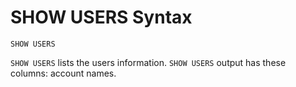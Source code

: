 # SHOW USERS Syntax

```ngql
SHOW USERS
```

`SHOW USERS` lists the users information. `SHOW USERS` output has these columns: account names.
